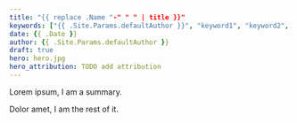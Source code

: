 ```yaml
---
title: "{{ replace .Name "-" " " | title }}"
keywords: ["{{ .Site.Params.defaultAuthor }}", "keyword1", "keyword2", "keyword3"]
date: {{ .Date }}
author: {{ .Site.Params.defaultAuthor }}
draft: true
hero: hero.jpg
hero_attribution: TODO add attribution
---
```


Lorem ipsum, I am a summary.
<!--more-->

Dolor amet, I am the rest of it.
